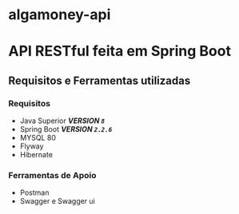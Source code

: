 # algamoney-api

# API RESTful feita em Spring Boot

## Requisitos e Ferramentas utilizadas

### Requisitos

- Java Superior ***VERSION `8`***
- Spring Boot ***VERSION `2.2.6`***
- MYSQL 80 
- Flyway
- Hibernate


### Ferramentas de Apoio

- Postman
- Swagger e Swagger ui

